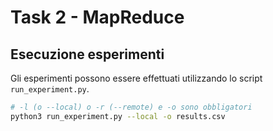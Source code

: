 # Task 2 - MapReduce

## Esecuzione esperimenti

Gli esperimenti possono essere effettuati utilizzando lo script ```run_experiment.py```.
```bash
# -l (o --local) o -r (--remote) e -o sono obbligatori
python3 run_experiment.py --local -o results.csv
```